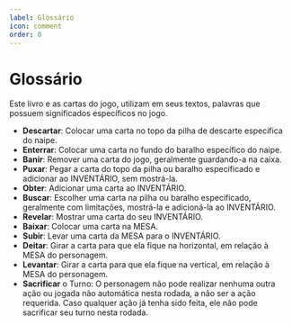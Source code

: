 ```yaml
---
label: Glossário
icon: comment
order: 0
---
```


# Glossário

Este livro e as cartas do jogo, utilizam em seus textos, palavras que possuem significados específicos no jogo.

* **Descartar**: Colocar uma carta no topo da pilha de descarte específica do naipe.
* **Enterrar**: Colocar uma carta no fundo do baralho específico do naipe.
* **Banir**: Remover uma carta do jogo, geralmente guardando-a na caixa.
* **Puxar**: Pegar a carta do topo da pilha ou baralho especificado e adicionar ao INVENTÁRIO, sem mostrá-la.
* **Obter**: Adicionar uma carta ao INVENTÁRIO.
* **Buscar**: Escolher uma carta na pilha ou baralho especificado, geralmente com limitações, mostrá-la e adicioná-la ao INVENTÁRIO.
* **Revelar**: Mostrar uma carta do seu INVENTÁRIO.
* **Baixar**: Colocar uma carta na MESA.
* **Subir**: Levar uma carta da MESA para o INVENTÁRIO.
* **Deitar**: Girar a carta para que ela fique na horizontal, em relação à MESA do personagem.
* **Levantar**: Girar a carta para que ela fique na vertical, em relação à MESA do personagem.
* **Sacrificar** o Turno: O personagem não pode realizar nenhuma outra ação ou jogada não automática nesta rodada, a não ser a ação requerida. Caso qualquer ação já tenha sido feita, ele não pode sacrificar seu turno nesta rodada.

